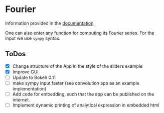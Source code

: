 # Fourier
Information provided in the [documentation](https://github.com/BenjaminRueth/Visualization/blob/master/FourierApp/Doc/fourierSpecification.pdf)

One can also enter any function for computing its Fourier series. For the input we use `sympy` syntax.

## ToDos
- [x] Change structure of the App in the style of the sliders example
- [x] Improve GUI
- [ ] Update to Bokeh 0.11
- [ ] make sympy input faster (see convolution app as an example implementation)
- [ ] Add code for embedding, such that the app can be published on the internet.
- [ ] Implement dynamic printing of analytical expression in embedded html
